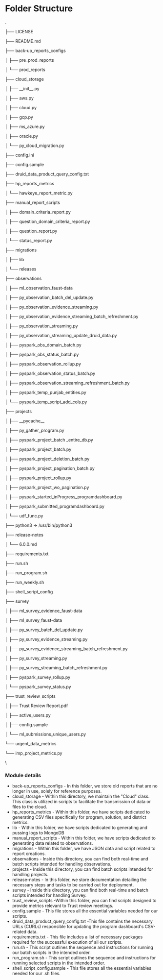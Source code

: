 # Folder Structure

.

├── LICENSE

├── README.md&#x20;

├── back-up\_reports\_configs

│   ├── pre\_prod\_reports

│   └── prod\_reports

├── cloud\_storage

│   ├── \_\_init\_\_.py

│   ├── aws.py

│   ├── cloud.py

│   ├── gcp.py

│   ├── ms\_azure.py

│   ├── oracle.py

│   └── py\_cloud\_migration.py

├── config.ini&#x20;

├── config.sample

├── druid\_data\_product\_query\_config.txt

├── hp\_reports\_metrics

│   └── hawkeye\_report\_metric.py

├── manual\_report\_scripts

│   ├── domain\_criteria\_report.py

│   ├── question\_domain\_criteria\_report.py

│   ├── question\_report.py

│   └── status\_report.py

├── migrations

│   ├── lib

│   └── releases

├── observations

│   ├── ml\_observation\_faust-data

│   ├── py\_observation\_batch\_del\_update.py

│   ├── py\_observation\_evidence\_streaming.py

│   ├── py\_observation\_evidence\_streaming\_batch\_refreshment.py

│   ├── py\_observation\_streaming.py

│   ├── py\_observation\_streaming\_update\_druid\_data.py

│   ├── pyspark\_obs\_domain\_batch.py

│   ├── pyspark\_obs\_status\_batch.py

│   ├── pyspark\_observation\_rollup.py

│   ├── pyspark\_observation\_status\_batch.py

│   ├── pyspark\_observation\_streaming\_refreshment\_batch.py

│   ├── pyspark\_temp\_punjab\_entities.py

│   └── pyspark\_temp\_script\_add\_cols.py

├── projects

│   ├── \_\_pycache\_\_

│   ├── py\_gather\_program.py

│   ├── pyspark\_project\_batch \_entire\_db.py

│   ├── pyspark\_project\_batch.py

│   ├── pyspark\_project\_deletion\_batch.py

│   ├── pyspark\_project\_pagination\_batch.py

│   ├── pyspark\_project\_rollup.py

│   ├── pyspark\_project\_wo\_pagination.py

│   ├── pyspark\_started\_inProgress\_programdashboard.py

│   ├── pyspark\_submitted\_programdashboard.py

│   └── udf\_func.py

├── python3 -> /usr/bin/python3

├── release-notes

│   └── 6.0.0.md

├── requirements.txt

├── run.sh

├── run\_program.sh

├── run\_weekly.sh

├── shell\_script\_config

├── survey

│   ├── ml\_survey\_evidence\_faust-data

│   ├── ml\_survey\_faust-data

│   ├── py\_survey\_batch\_del\_update.py

│   ├── py\_survey\_evidence\_streaming.py

│   ├── py\_survey\_evidence\_streaming\_batch\_refreshment.py

│   ├── py\_survey\_streaming.py

│   ├── py\_survey\_streaming\_batch\_refreshment.py

│   ├── pyspark\_survey\_rollup.py

│   └── pyspark\_survey\_status.py

├── trust\_review\_scripts

│   ├── Trust Review Report.pdf

│   ├── active\_users.py

│   ├── config.sample

│   └── ml\_submissions\_unique\_users.py

└── urgent\_data\_metrics

&#x20;   └── imp\_project\_metrics.py

\


### Module details

* back-up\_reports\_configs - In this folder, we store old reports that are no longer in use, solely for reference purposes.
* cloud\_storage - Within this directory, we maintain the "Cloud" class. This class is utilized in scripts to facilitate the transmission of data or files to the cloud.
* hp\_reports\_metrics - Within this folder, we have scripts dedicated to generating CSV files specifically for program, solution, and district metrics.
* lib - Within this folder, we have scripts dedicated to generating and pussing logs to MongoDB
* manual\_report\_scripts - Within this folder, we have scripts dedicated to generating data related to observations.
* migrations - Within this folder, we have JSON data and script related to report creations.
* observations - Inside this directory, you can find both real-time and batch scripts intended for handling observations.
* projects - Inside this directory, you can find batch scripts intended for handling projects.
* release-notes -  In this folder, we store documentation detailing the necessary steps and tasks to be carried out for deployment.
* survey - Inside this directory, you can find both real-time and batch scripts intended for handling Survey.
* trust\_review\_scripts -Within this folder, you can find scripts designed to provide metrics relevant to Trust review meetings.
* config.sample - This file stores all the essential variables needed for our scripts.
* druid\_data\_product\_query\_config.txt -This file contains the necessary URLs (CURLs) responsible for updating the program dashboard's CSV-related data.
* requirements.txt - This file includes a list of necessary packages required for the successful execution of all our scripts.
* run.sh - This script outlines the sequence and instructions for running our batch scripts in the intended order.
* run\_program.sh - This script outlines the sequence and instructions for running selected scripts in the intended order.
* shell\_script\_config.sample - This file stores all the essential variables needed for our .sh files.

